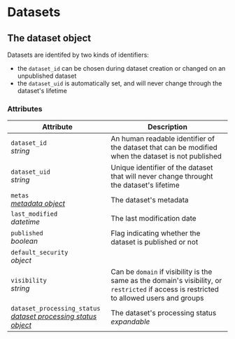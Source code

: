 # Datasets

## The dataset object

Datasets are identifed by two kinds of identifiers:

- the `dataset_id` can be chosen during dataset creation or changed on an unpublished dataset
- the `dataset_uid` is automatically set, and will never change through the dataset's lifetime

### Attributes

Attribute | Description
--------- | -----------
`dataset_id` <br> *string*       | An human readable identifier of the dataset that can be modified when the dataset is not published
`dataset_uid` <br> *string*      | Unique identifier of the dataset that will never change throught the dataset's lifetime
`metas` <br> *[metadata object](#dataset-metadata)* | The dataset's metadata
`last_modified` <br> *datetime*  | The last modification date
`published` <br> *boolean*       | Flag indicating whether the dataset is published or not
`default_security` <br> *object* |
`visibility` <br> *string*       | Can be `domain` if visibility is the same as the domain's visibility, or `restricted` if access is restricted to allowed users and groups
`dataset_processing_status` <br> *[dataset processing status object](#dataset-processing-status)* | The dataset's processing status <br> *expandable*
